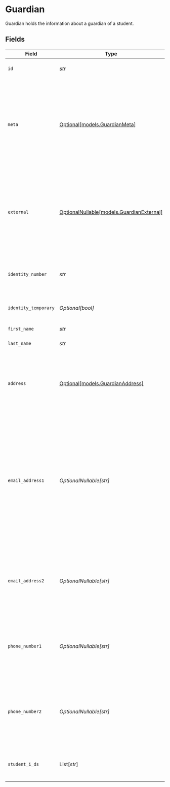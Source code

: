 # Guardian

Guardian holds the information about a guardian of a student.


## Fields

| Field                                                                                                                                                                                                                                           | Type                                                                                                                                                                                                                                            | Required                                                                                                                                                                                                                                        | Description                                                                                                                                                                                                                                     | Example                                                                                                                                                                                                                                         |
| ----------------------------------------------------------------------------------------------------------------------------------------------------------------------------------------------------------------------------------------------- | ----------------------------------------------------------------------------------------------------------------------------------------------------------------------------------------------------------------------------------------------- | ----------------------------------------------------------------------------------------------------------------------------------------------------------------------------------------------------------------------------------------------- | ----------------------------------------------------------------------------------------------------------------------------------------------------------------------------------------------------------------------------------------------- | ----------------------------------------------------------------------------------------------------------------------------------------------------------------------------------------------------------------------------------------------- |
| `id`                                                                                                                                                                                                                                            | *str*                                                                                                                                                                                                                                           | :heavy_check_mark:                                                                                                                                                                                                                              | Unique identifier for the Guardian                                                                                                                                                                                                              | 123e4567-e89b-12d3-a456-426614174000                                                                                                                                                                                                            |
| `meta`                                                                                                                                                                                                                                          | [Optional[models.GuardianMeta]](../models/guardianmeta.md)                                                                                                                                                                                      | :heavy_minus_sign:                                                                                                                                                                                                                              | Metadata information for the Guardian                                                                                                                                                                                                           | {<br/>"createdAt": "2024-01-15T10:30:00Z",<br/>"createdBy": "987fcdeb-51a2-43d1-b567-123456789abc",<br/>"updatedAt": "2024-01-15T14:45:00Z",<br/>"updatedBy": "987fcdeb-51a2-43d1-b567-123456789abc"<br/>}                                      |
| `external`                                                                                                                                                                                                                                      | [OptionalNullable[models.GuardianExternal]](../models/guardianexternal.md)                                                                                                                                                                      | :heavy_minus_sign:                                                                                                                                                                                                                              | External is a reusable object that can be used to store external information about the guardian from another system, used for third-party integration tracking.                                                                                 | {<br/>"sourceID": "12345678",<br/>"source": "ExternalIntegrationAPI"<br/>}                                                                                                                                                                      |
| `identity_number`                                                                                                                                                                                                                               | *str*                                                                                                                                                                                                                                           | :heavy_check_mark:                                                                                                                                                                                                                              | The identity number of the guardian, must be unique within the organization.                                                                                                                                                                    | 20191216-1234                                                                                                                                                                                                                                   |
| `identity_temporary`                                                                                                                                                                                                                            | *Optional[bool]*                                                                                                                                                                                                                                | :heavy_minus_sign:                                                                                                                                                                                                                              | If the identity number is temporary for the guardian                                                                                                                                                                                            | true                                                                                                                                                                                                                                            |
| `first_name`                                                                                                                                                                                                                                    | *str*                                                                                                                                                                                                                                           | :heavy_check_mark:                                                                                                                                                                                                                              | The first name of the guardian                                                                                                                                                                                                                  | Lise                                                                                                                                                                                                                                            |
| `last_name`                                                                                                                                                                                                                                     | *str*                                                                                                                                                                                                                                           | :heavy_check_mark:                                                                                                                                                                                                                              | The last name of the guardian                                                                                                                                                                                                                   | Meitner                                                                                                                                                                                                                                         |
| `address`                                                                                                                                                                                                                                       | [Optional[models.GuardianAddress]](../models/guardianaddress.md)                                                                                                                                                                                | :heavy_minus_sign:                                                                                                                                                                                                                              | The address of the guardian                                                                                                                                                                                                                     | {<br/>"postalAddress": "Dalvägen 14",<br/>"postalCode": "169 56",<br/>"postalCity": "Solna",<br/>"countryCode": "SWE",<br/>"municipalityCode": "0184"<br/>}                                                                                     |
| `email_address1`                                                                                                                                                                                                                                | *OptionalNullable[str]*                                                                                                                                                                                                                         | :heavy_minus_sign:                                                                                                                                                                                                                              | The email address of the guardian, will be used for communication with the guardian from the system and must be unique within the organization.<br/>Can be used to login to the system if password-authentication is enabled for the organization.<br/> | lise@meitner.se                                                                                                                                                                                                                                 |
| `email_address2`                                                                                                                                                                                                                                | *OptionalNullable[str]*                                                                                                                                                                                                                         | :heavy_minus_sign:                                                                                                                                                                                                                              | The secondary email address of the guardian, will not be used within the system, but will be displayed for contact information.                                                                                                                 | lise@gmail.com                                                                                                                                                                                                                                  |
| `phone_number1`                                                                                                                                                                                                                                 | *OptionalNullable[str]*                                                                                                                                                                                                                         | :heavy_minus_sign:                                                                                                                                                                                                                              | The primary phone number of the guardian, will be used for communication with the guardian from the system.                                                                                                                                     | +46701234567                                                                                                                                                                                                                                    |
| `phone_number2`                                                                                                                                                                                                                                 | *OptionalNullable[str]*                                                                                                                                                                                                                         | :heavy_minus_sign:                                                                                                                                                                                                                              | The secondary phone number of the guardian, will not be used within the system, but will be displayed for contact information.                                                                                                                  | +46701234567                                                                                                                                                                                                                                    |
| `student_i_ds`                                                                                                                                                                                                                                  | List[*str*]                                                                                                                                                                                                                                     | :heavy_minus_sign:                                                                                                                                                                                                                              | The IDs of the students the guardian is responsible for.                                                                                                                                                                                        | [<br/>"123e4567-e89b-12d3-a456-426614174000"<br/>]                                                                                                                                                                                              |